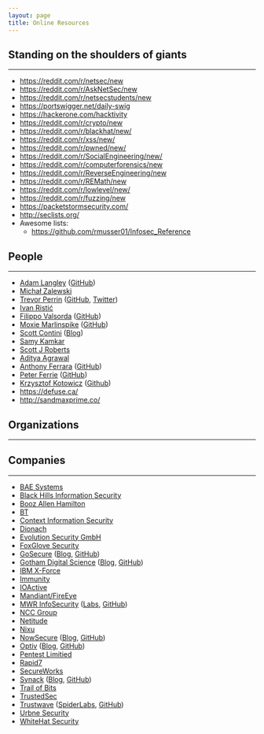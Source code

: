```yaml
---
layout: page
title: Online Resources
---
```


## Standing on the shoulders of giants
---
- <https://reddit.com/r/netsec/new>
- <https://reddit.com/r/AskNetSec/new>
- <https://reddit.com/r/netsecstudents/new>
- <https://portswigger.net/daily-swig>
- <https://hackerone.com/hacktivity>
- <https://reddit.com/r/crypto/new>
- <https://reddit.com/r/blackhat/new/>
- <https://reddit.com/r/xss/new/>
- <https://reddit.com/r/pwned/new/>
- <https://reddit.com/r/SocialEngineering/new/>
- <https://reddit.com/r/computerforensics/new>
- <https://reddit.com/r/ReverseEngineering/new>
- <https://reddit.com/r/REMath/new>
- <https://reddit.com/r/lowlevel/new/>
- <https://reddit.com/r/fuzzing/new>
- <https://packetstormsecurity.com/>
- <http://seclists.org/>
- Awesome lists:
	- <https://github.com/rmusser01/Infosec_Reference>


## People
---
- [Adam Langley](https://www.imperialviolet.org/) ([GitHub](https://github.com/agl))
- [Michał Zalewski](http://lcamtuf.coredump.cx/)
- [Trevor Perrin](http://trevp.net/) ([GitHub](https://github.com/trevp), [Twitter](https://twitter.com/trevp__))
- [Ivan Ristić](https://blog.ivanristic.com/)
- [Filippo Valsorda](https://blog.filippo.io/) ([GitHub](https://github.com/FiloSottile))
- [Moxie Marlinspike](https://moxie.org/) ([GitHub](https://github.com/moxie0))
- [Scott Contini](http://www.crypto-world.com/Contini.html) ([Blog](https://littlemaninmyhead.wordpress.com/))
- [Samy Kamkar](https://samy.pl/)
- [Scott J Roberts](http://sroberts.io/)
- [Aditya Agrawal](https://manifestsecurity.com/)
- [Anthony Ferrara](https://blog.ircmaxell.com/) ([GitHub](https://github.com/ircmaxell))
- [Peter Ferrie](http://pferrie.host22.com/) ([GitHub](https://github.com/peterferrie))
- [Krzysztof Kotowicz](http://blog.kotowicz.net/) ([Github](https://github.com/koto))
- https://defuse.ca/
- http://sandmaxprime.co/

## Organizations
---


## Companies
---
- [BAE Systems](http://www.baesystems.com/en/home)
- [Black Hills Information Security](https://www.blackhillsinfosec.com/)
- [Booz Allen Hamilton](https://www.boozallen.com/)
- [BT](https://www.globalservices.bt.com/uk/en/products/bt-security-ethical-hacking)
- [Context Information Security](https://www.contextis.com/)
- [Dionach](https://www.dionach.com/)
- [Evolution Security GmbH](https://www.evolution-sec.com/)
- [FoxGlove Security](https://foxglovesecurity.com/)
- [GoSecure](https://gosecure.net/) ([Blog](https://gosecure.net/blog/), [GitHub](https://github.com/GoSecure))
- [Gotham Digital Science](https://www.gdssecurity.com/) ([Blog](https://blog.gdssecurity.com/), [GitHub](https://github.com/GDSSecurity))
- [IBM X-Force](https://www.ibm.com/security/xforce/)
- [Immunity](https://www.immunitysec.com/)
- [IOActive](https://ioactive.com/)
- [Mandiant/FireEye](https://www.fireeye.com/services/consulting-services.html)
- [MWR InfoSecurity](https://www.mwrinfosecurity.com/) ([Labs](https://labs.mwrinfosecurity.com/), [GitHub](https://github.com/mwrlabs))
- [NCC Group](https://www.nccgroup.trust/)
- [Netitude](https://www.netitude.co.uk/)
- [Nixu](https://www.nixu.com/)
- [NowSecure](https://www.nowsecure.com/) ([Blog](https://www.nowsecure.com/blog/), [GitHub](https://github.com/nowsecure))
- [Optiv](https://www.optiv.com/) ([Blog](https://www.optiv.com/resources/blog/), [GitHub](https://github.com/optiv-labs))
- [Pentest Limitied](http://www.pentest.co.uk/)
- [Rapid7](https://www.rapid7.com/)
- [SecureWorks](https://www.secureworks.com/)
- [Synack](https://www.synack.com/) ([Blog](https://www.synack.com/blog/), [GitHub](https://github.com/synack))
- [Trail of Bits](https://www.trailofbits.com/)
- [TrustedSec](https://www.trustedsec.com/)
- [Trustwave](https://www.trustwave.com/) ([SpiderLabs](https://www.trustwave.com/Resources/SpiderLabs-Blog/), [GitHub](https://github.com/SpiderLabs))
- [Urbne Security](https://urbanesecurity.com/)
- [WhiteHat Security](https://www.whitehatsec.com/)
